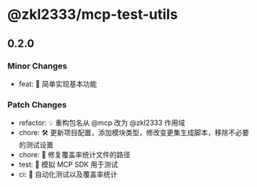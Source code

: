 # @zkl2333/mcp-test-utils

## 0.2.0

### Minor Changes

- feat: 🎸 简单实现基本功能

### Patch Changes

- refactor: 💡 重构包名从 @mcp 改为 @zkl2333 作用域
- chore: 🛠️ 更新项目配置，添加模块类型，修改变更集生成脚本，移除不必要的测试设置
- chore: 🧹 修复覆盖率统计文件的路径
- test: 💍 模拟 MCP SDK 用于测试
- ci: 🎡 自动化测试以及覆盖率统计
